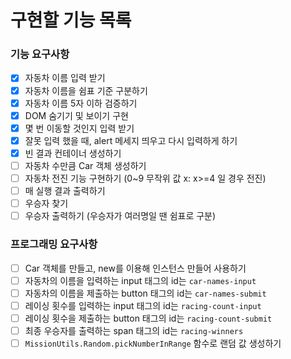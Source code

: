 # 구현할 기능 목록

### 기능 요구사항

- [x] 자동차 이름 입력 받기
- [x] 자동차 이름을 쉼표 기준 구분하기
- [x] 자동차 이름 5자 이하 검증하기
- [x] DOM 숨기기 및 보이기 구현
- [x] 몇 번 이동할 것인지 입력 받기
- [x] 잘못 입력 했을 때, alert 메세지 띄우고 다시 입력하게 하기
- [x] 빈 결과 컨테이너 생성하기
- [ ] 자동차 수만큼 Car 객체 생성하기
- [ ] 자동차 전진 기능 구현하기 (0~9 무작위 값 x: x>=4 일 경우 전진)
- [ ] 매 실행 결과 출력하기
- [ ] 우승자 찾기
- [ ] 우승자 출력하기 (우승자가 여러명일 땐 쉼표로 구분)

### 프로그래밍 요구사항

- [ ] Car 객체를 만들고, new를 이용해 인스턴스 만들어 사용하기
- [ ] 자동차의 이름을 입력하는 input 태그의 id는 `car-names-input`
- [ ] 자동차의 이름을 제출하는 button 태그의 id는 `car-names-submit`
- [ ] 레이싱 횟수를 입력하는 input 태그의 id는 `racing-count-input`
- [ ] 레이싱 횟수을 제출하는 button 태그의 id는 `racing-count-submit`
- [ ] 최종 우승자를 출력하는 span 태그의 id는 `racing-winners`
- [ ] `MissionUtils.Random.pickNumberInRange` 함수로 랜덤 값 생성하기
